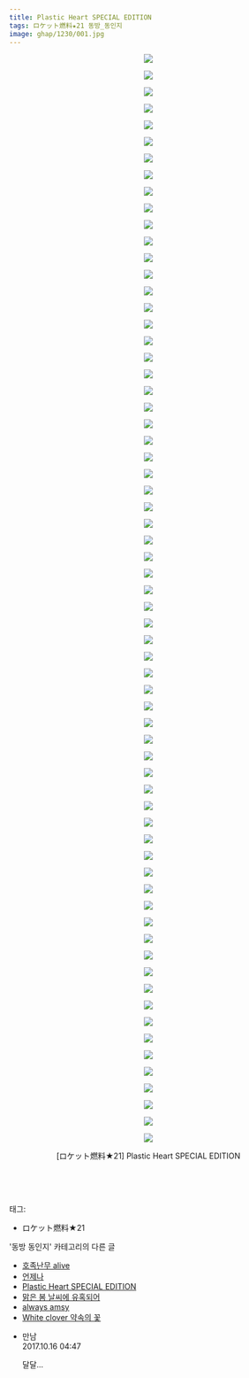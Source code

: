 ```yaml
---
title: Plastic Heart SPECIAL EDITION
tags: ロケット燃料★21 동방_동인지
image: ghap/1230/001.jpg
---
```

<div class="article">
<p style="text-align: center; clear: none; float: none;"><img src="{{ site.nasurl }}/ghap/1230/001.jpg"/></p>
<p style="text-align: center; clear: none; float: none;"><img src="{{ site.nasurl }}/ghap/1230/002.jpg"/></p>
<p style="text-align: center; clear: none; float: none;"><img src="{{ site.nasurl }}/ghap/1230/003.jpg"/></p>
<p style="text-align: center; clear: none; float: none;"><img src="{{ site.nasurl }}/ghap/1230/004.jpg"/></p>
<p style="text-align: center; clear: none; float: none;"><img src="{{ site.nasurl }}/ghap/1230/005.jpg"/></p>
<p style="text-align: center; clear: none; float: none;"><img src="{{ site.nasurl }}/ghap/1230/006.jpg"/></p>
<p style="text-align: center; clear: none; float: none;"><img src="{{ site.nasurl }}/ghap/1230/007.jpg"/></p>
<p style="text-align: center; clear: none; float: none;"><img src="{{ site.nasurl }}/ghap/1230/008.jpg"/></p>
<p style="text-align: center; clear: none; float: none;"><img src="{{ site.nasurl }}/ghap/1230/009.jpg"/></p>
<p style="text-align: center; clear: none; float: none;"><img src="{{ site.nasurl }}/ghap/1230/010.jpg"/></p>
<p style="text-align: center; clear: none; float: none;"><img src="{{ site.nasurl }}/ghap/1230/011.jpg"/></p>
<p style="text-align: center; clear: none; float: none;"><img src="{{ site.nasurl }}/ghap/1230/012.jpg"/></p>
<p style="text-align: center; clear: none; float: none;"><img src="{{ site.nasurl }}/ghap/1230/013.jpg"/></p>
<p style="text-align: center; clear: none; float: none;"><img src="{{ site.nasurl }}/ghap/1230/014.jpg"/></p>
<p style="text-align: center; clear: none; float: none;"><img src="{{ site.nasurl }}/ghap/1230/015.jpg"/></p>
<p style="text-align: center; clear: none; float: none;"><img src="{{ site.nasurl }}/ghap/1230/016.jpg"/></p>
<p style="text-align: center; clear: none; float: none;"><img src="{{ site.nasurl }}/ghap/1230/017.jpg"/></p>
<p style="text-align: center; clear: none; float: none;"><img src="{{ site.nasurl }}/ghap/1230/018.jpg"/></p>
<p style="text-align: center; clear: none; float: none;"><img src="{{ site.nasurl }}/ghap/1230/019.jpg"/></p>
<p style="text-align: center; clear: none; float: none;"><img src="{{ site.nasurl }}/ghap/1230/020.jpg"/></p>
<p style="text-align: center; clear: none; float: none;"><img src="{{ site.nasurl }}/ghap/1230/021.jpg"/></p>
<p style="text-align: center; clear: none; float: none;"><img src="{{ site.nasurl }}/ghap/1230/022.jpg"/></p>
<p style="text-align: center; clear: none; float: none;"><img src="{{ site.nasurl }}/ghap/1230/023.jpg"/></p>
<p style="text-align: center; clear: none; float: none;"><img src="{{ site.nasurl }}/ghap/1230/024.jpg"/></p>
<p style="text-align: center; clear: none; float: none;"><img src="{{ site.nasurl }}/ghap/1230/025.jpg"/></p>
<p style="text-align: center; clear: none; float: none;"><img src="{{ site.nasurl }}/ghap/1230/026.jpg"/></p>
<p style="text-align: center; clear: none; float: none;"><img src="{{ site.nasurl }}/ghap/1230/027.jpg"/></p>
<p style="text-align: center; clear: none; float: none;"><img src="{{ site.nasurl }}/ghap/1230/028.jpg"/></p>
<p style="text-align: center; clear: none; float: none;"><img src="{{ site.nasurl }}/ghap/1230/029.jpg"/></p>
<p style="text-align: center; clear: none; float: none;"><img src="{{ site.nasurl }}/ghap/1230/030.jpg"/></p>
<p style="text-align: center; clear: none; float: none;"><img src="{{ site.nasurl }}/ghap/1230/031.jpg"/></p>
<p style="text-align: center; clear: none; float: none;"><img src="{{ site.nasurl }}/ghap/1230/032.jpg"/></p>
<p style="text-align: center; clear: none; float: none;"><img src="{{ site.nasurl }}/ghap/1230/033.jpg"/></p>
<p style="text-align: center; clear: none; float: none;"><img src="{{ site.nasurl }}/ghap/1230/034.jpg"/></p>
<p style="text-align: center; clear: none; float: none;"><img src="{{ site.nasurl }}/ghap/1230/035.jpg"/></p>
<p style="text-align: center; clear: none; float: none;"><img src="{{ site.nasurl }}/ghap/1230/036.jpg"/></p>
<p style="text-align: center; clear: none; float: none;"><img src="{{ site.nasurl }}/ghap/1230/037.jpg"/></p>
<p style="text-align: center; clear: none; float: none;"><img src="{{ site.nasurl }}/ghap/1230/038.jpg"/></p>
<p style="text-align: center; clear: none; float: none;"><img src="{{ site.nasurl }}/ghap/1230/039.jpg"/></p>
<p style="text-align: center; clear: none; float: none;"><img src="{{ site.nasurl }}/ghap/1230/040.jpg"/></p>
<p style="text-align: center; clear: none; float: none;"><img src="{{ site.nasurl }}/ghap/1230/041.jpg"/></p>
<p style="text-align: center; clear: none; float: none;"><img src="{{ site.nasurl }}/ghap/1230/042.jpg"/></p>
<p style="text-align: center; clear: none; float: none;"><img src="{{ site.nasurl }}/ghap/1230/043.jpg"/></p>
<p style="text-align: center; clear: none; float: none;"><img src="{{ site.nasurl }}/ghap/1230/044.jpg"/></p>
<p style="text-align: center; clear: none; float: none;"><img src="{{ site.nasurl }}/ghap/1230/045.jpg"/></p>
<p style="text-align: center; clear: none; float: none;"><img src="{{ site.nasurl }}/ghap/1230/046.jpg"/></p>
<p style="text-align: center; clear: none; float: none;"><img src="{{ site.nasurl }}/ghap/1230/047.jpg"/></p>
<p style="text-align: center; clear: none; float: none;"><img src="{{ site.nasurl }}/ghap/1230/048.jpg"/></p>
<p style="text-align: center; clear: none; float: none;"><img src="{{ site.nasurl }}/ghap/1230/049.jpg"/></p>
<p style="text-align: center; clear: none; float: none;"><img src="{{ site.nasurl }}/ghap/1230/050.jpg"/></p>
<p style="text-align: center; clear: none; float: none;"><img src="{{ site.nasurl }}/ghap/1230/051.jpg"/></p>
<p style="text-align: center; clear: none; float: none;"><img src="{{ site.nasurl }}/ghap/1230/052.jpg"/></p>
<p style="text-align: center; clear: none; float: none;"><img src="{{ site.nasurl }}/ghap/1230/053.jpg"/></p>
<p style="text-align: center; clear: none; float: none;"><img src="{{ site.nasurl }}/ghap/1230/054.jpg"/></p>
<p style="text-align: center; clear: none; float: none;"><img src="{{ site.nasurl }}/ghap/1230/055.jpg"/></p>
<p style="text-align: center; clear: none; float: none;"><img src="{{ site.nasurl }}/ghap/1230/056.jpg"/></p>
<p style="text-align: center; clear: none; float: none;"><img src="{{ site.nasurl }}/ghap/1230/057.jpg"/></p>
<p style="text-align: center; clear: none; float: none;"><img src="{{ site.nasurl }}/ghap/1230/058.jpg"/></p>
<p style="text-align: center; clear: none; float: none;"><img src="{{ site.nasurl }}/ghap/1230/059.jpg"/></p>
<p style="text-align: center; clear: none; float: none;"><img src="{{ site.nasurl }}/ghap/1230/060.jpg"/></p>
<p style="text-align: center; clear: none; float: none;"><img src="{{ site.nasurl }}/ghap/1230/061.jpg"/></p>
<p style="text-align: center; clear: none; float: none;"><img src="{{ site.nasurl }}/ghap/1230/062.jpg"/></p>
<p style="text-align: center; clear: none; float: none;"><img src="{{ site.nasurl }}/ghap/1230/063.jpg"/></p>
<p style="text-align: center; clear: none; float: none;"><img src="{{ site.nasurl }}/ghap/1230/064.jpg"/></p>
<p style="text-align: center; clear: none; float: none;"><img src="{{ site.nasurl }}/ghap/1230/065.jpg"/></p>
<p style="text-align: center; clear: none; float: none;"><img src="{{ site.nasurl }}/ghap/1230/066.jpg"/></p>
<p style="text-align: center; clear: none; float: none;">[ロケット燃料★21] Plastic Heart SPECIAL EDITION</p>
<p style="text-align: center; clear: none; float: none;"><br/></p>
<p><br/></p>
</div><div class="tagTrail">
<p>태그: </p>
<ul>
<li>ロケット燃料★21</li>
</ul>
</div><div class="another">
<p>'동방 동인지' 카테고리의 다른 글</p>
<ul>
<li><a href="/2016-07-30-ghap_1232">호족난무 alive</a></li>
<li><a href="/2016-07-30-ghap_1231">언제나</a></li>
<li><a href="/2016-07-30-ghap_1230">Plastic Heart SPECIAL EDITION</a></li>
<li><a href="/2016-07-30-ghap_1229">맑은 봄 날씨에 유혹되어</a></li>
<li><a href="/2016-07-30-ghap_1228">always amsy</a></li>
<li><a href="/2016-07-30-ghap_1227">White clover 약속의 꽃</a></li>
</ul>
</div><div class="cb_module cb_fluid">
<div class="cb_wrt cb_profile">
<div class="comment">
<ul>
<li class="cb_thumb_off" id="comment15106376">
<div class="cb_comment_area">
<div class="cb_info_area">
<div class="cb_section">
<span class="cb_nick_name">만남</span>
</div>
<div class="cb_section">
<span class="cb_date">2017.10.16 04:47 </span>
</div>
</div>
<div class="cb_dsc_comment">
<p class="cb_dsc">
											달달...
										</p>
</div>
</div></li>
</ul>
</div>
</div><!-- commentList close -->
</div>